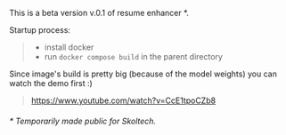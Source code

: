 This is a beta version v.0.1 of resume enhancer *.

Startup process:
> * install docker
> * run `docker compose build` in the parent directory

Since image's build is pretty big (because of the model weights) you can watch the demo first :)
> https://www.youtube.com/watch?v=CcE1tpoCZb8

 ###### * Temporarily made public for Skoltech.
